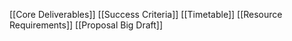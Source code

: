 [[Core Deliverables]]
[[Success Criteria]]
[[Timetable]]
[[Resource Requirements]]
[[Proposal Big Draft]]